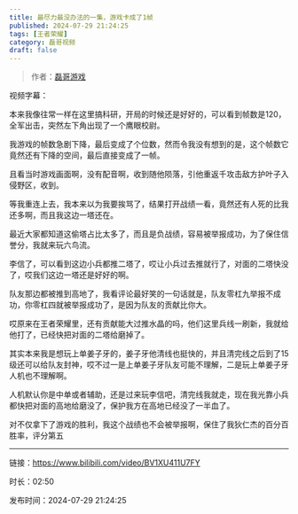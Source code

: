 ```yaml
---
title: 最尽力最没办法的一集，游戏卡成了1帧
published: 2024-07-29 21:24:25
tags: [王者荣耀]
category: 磊哥视频
draft: false
---
```



> 作者：[磊哥游戏](https://space.bilibili.com/268941858?spm_id_from=333.788.upinfo.head.click)

视频字幕：

本来我像往常一样在这里搞科研，开局的时候还是好好的，可以看到帧数是120，全军出击，突然左下角出现了一个鹰眼校尉。

我游戏的帧数急剧下降，最后变成了个位数，然而令我没有想到的是，这个帧数它竟然还有下降的空间，最后直接变成了一帧。

且看当时游戏画面啊，没有配音啊，收到随他陨落，引他重返千攻击敌方护叶子入侵野区，收到。

等我重连上去，我本来以为我要挨骂了，结果打开战绩一看，竟然还有人死的比我还多啊，而且我这边一塔还在。

最近大家都知道这偷塔占比太多了，而且是负战绩，容易被举报成功，为了保住信誉分，我就来玩六鸟流。

李信了，可以看到这边小兵都推二塔了，哎让小兵过去推就行了，对面的二塔快没了，哎我们这边一塔还是好好的啊。

队友那边都被推到高地了，我看评论最好笑的一句话就是，队友零杠九举报不成功，你零杠四就被举报成功了，是因为队友的贡献比你大。

哎原来在王者荣耀里，还有贡献能大过推水晶的吗，他们这里兵线一刷新，我就给他打了，已经快把对面的二塔给磨掉了。

其实本来我是想玩上单姜子牙的，姜子牙他清线也挺快的，并且清完线之后到了15级还可以给队友封神，哎不过一是上单姜子牙队友可能不理解，二是玩上单姜子牙人机也不理解啊。

人机默认你是中单或者辅助，还是过来玩李信吧，清完线我就走，现在我光靠小兵都快把对面的高地给磨没了，保护我方在高地已经没了一半血了。

对不仅拿下了游戏的胜利，我这个战绩也不会被举报啊，保住了我狄仁杰的百分百胜率，评分第五

---

链接：https://www.bilibili.com/video/BV1XU411U7FY

时长：02:50

发布时间：2024-07-29 21:24:25
